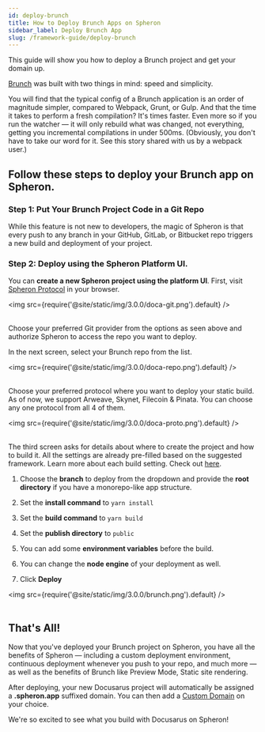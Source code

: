 ```yaml
---
id: deploy-brunch
title: How to Deploy Brunch Apps on Spheron
sidebar_label: Deploy Brunch App
slug: /framework-guide/deploy-brunch
---
```


This guide will show you how to deploy a Brunch project and get your domain up.

[Brunch](https://brunch.io/) was built with two things in mind: speed and simplicity.

You will find that the typical config of a Brunch application is an order of magnitude simpler, compared to Webpack, Grunt, or Gulp.
And that the time it takes to perform a fresh compilation? It's times faster. Even more so if you run the watcher — it will only rebuild what was changed, not everything, getting you incremental compilations in under 500ms. (Obviously, you don't have to take our word for it. See this story shared with us by a webpack user.)

## Follow these steps to deploy your Brunch app on Spheron.

### Step 1: Put Your Brunch Project Code in a Git Repo

While this feature is not new to developers, the magic of Spheron is that every push to any branch in your GitHub, GitLab, or Bitbucket repo triggers a new build and deployment of your project.

### Step 2: Deploy using the Spheron Platform UI.

You can **create a new Spheron project using the platform UI**. First, visit [Spheron Protocol](https://aqua.spheron.network/) in your browser.

<img src={require('@site/static/img/3.0.0/doca-git.png').default} /> <br/><br/>

Choose your preferred Git provider from the options as seen above and authorize Spheron to access the repo you want to deploy.

In the next screen, select your Brunch repo from the list.

<img src={require('@site/static/img/3.0.0/doca-repo.png').default} /> <br/><br/>

Choose your preferred protocol where you want to deploy your static build. As of now, we support Arweave, Skynet, Filecoin & Pinata. You can choose any one protocol from all 4 of them.

<img src={require('@site/static/img/3.0.0/doca-proto.png').default} /> <br/><br/>

The third screen asks for details about where to create the project and how to build it. All the settings are already pre-filled based on the suggested framework. Learn more about each build setting. Check out [here](https://docs.spheron.network/deployments/get-started#configuring-the-deployment).

1. Choose the **branch** to deploy from the dropdown and provide the **root directory** if you have a monorepo-like app structure.

1. Set the **install command** to `yarn install`

1. Set the **build command** to `yarn build`

1. Set the **publish directory** to `public`

1. You can add some **environment variables** before the build.

1. You can change the **node engine** of your deployment as well.

1. Click **Deploy**

<img src={require('@site/static/img/3.0.0/brunch.png').default} /> <br/><br/>

## That's All!

Now that you've deployed your Brunch project on Spheron, you have all the benefits of Spheron — including a custom deployment environment, continuous deployment whenever you push to your repo, and much more — as well as the benefits of Brunch like Preview Mode, Static site rendering.

After deploying, your new Docusarus project will automatically be assigned a **.spheron.app** suffixed domain. You can then add a [Custom Domain](https://docs.spheron.network/domain-and-https/centralized-domain/attach-domain) on your choice.

We're so excited to see what you build with Docusarus on Spheron!
